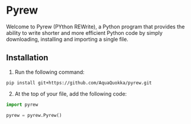 # Pyrew

Welcome to Pyrew (PYthon REWrite), a Python program that provides the ability to write shorter and more efficient Python code by simply downloading, installing and importing a single file.

## Installation

1. Run the following command:

```
pip install git+https://github.com/AquaQuokka/pyrew.git
```

2. At the top of your file, add the following code:

```py
import pyrew

pyrew = pyrew.Pyrew()
```